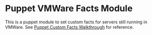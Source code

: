 # Puppet VMWare Facts Module
This is a puppet module to set custom facts for servers still running in VMWare.
See [Puppet Custom Facts Walkthrough](https://docs.puppet.com/facter/3.6/custom_facts.html) for reference.
